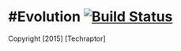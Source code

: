 #Evolution     [![Build Status](http://mc.techraptor.us:8080/job/Evolution/badge/icon)](http://mc.techraptor.us:8080/job/Evolution/)
========
Copyright [2015] [Techraptor]
